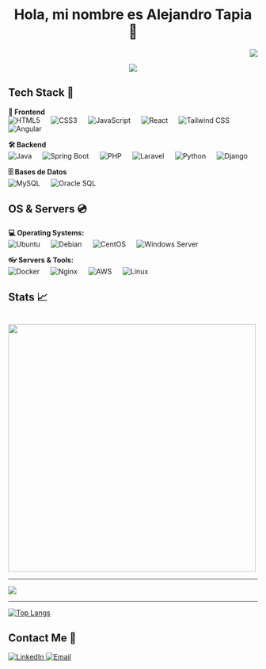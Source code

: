 <!--presentation-->
<h1 align="center">
  <b>Hola, mi nombre es Alejandro Tapia 👋 </b>
</h1>

<!--imagen header-->
<p align="right">
  <img src="https://raw.githubusercontent.com/halfrost/halfrost/master/icons/header_.png">
</p>


<!--animation text-->
<p align="center">
    <img src="https://readme-typing-svg.herokuapp.com/?lines=Full%20Stack-Developer;2%20years%20of%20coding%20experience;&font=Pacifico&center=true&width=650&height=120&color=58a6ff&vCenter=true&size=35" padding-top=50px;>
</p>

<!--tech stack-->
## Tech Stack 🧰
 <p align="left">

  <!-- Frontend -->
  <b>🎨 Frontend</b><br>
    <img alt="HTML5" src="https://img.shields.io/badge/HTML5-E34F26?logo=html5&logoColor=white" /> &emsp;
    <img alt="CSS3" src="https://img.shields.io/badge/CSS3-1572B6?logo=css3&logoColor=white" /> &emsp;
    <img alt="JavaScript" src="https://img.shields.io/badge/JavaScript-F7DF1E?logo=javascript&logoColor=black" /> &emsp;
    <img alt="React" src="https://img.shields.io/badge/React-61DAFB?logo=react&logoColor=black" /> &emsp;
    <img alt="Tailwind CSS" src="https://img.shields.io/badge/Tailwind_CSS-06B6D4?logo=tailwind-css&logoColor=white" /> &emsp;
    <img alt="Angular" src="https://img.shields.io/badge/Angular-DD0031?logo=angular&logoColor=white" />
  
  <!-- Backend -->
  <b>🛠 Backend</b><br>
  <img alt="Java" src="https://img.shields.io/badge/Java-007396?logo=java&logoColor=white" /> &emsp;
  <img alt="Spring Boot" src="https://img.shields.io/badge/Spring_Boot-6DB33F?logo=spring&logoColor=white" /> &emsp;
  <img alt="PHP" src="https://img.shields.io/badge/PHP-777BB4?logo=php&logoColor=white" /> &emsp;
  <img alt="Laravel" src="https://img.shields.io/badge/Laravel-F9531E?logo=laravel&logoColor=white" /> &emsp;
  <img alt="Python" src="https://img.shields.io/badge/Python-3776AB?logo=python&logoColor=white" /> &emsp;
  <img alt="Django" src="https://img.shields.io/badge/Django-092E20?logo=django&logoColor=white" />

  <!-- Bases de Datos -->
  <b>🗄 Bases de Datos</b><br>
  <img alt="MySQL" src="https://img.shields.io/badge/MySQL-4479A1?logo=mysql&logoColor=white" /> &emsp;
  <img alt="Oracle SQL" src="https://img.shields.io/badge/Oracle-F80000?logo=oracle&logoColor=white" />

</p>

<!--OS GESTION-->
## OS & Servers 💿

<p align="left">
  <!-- Sistemas operativos -->
  <b>💻 Operating Systems:</b><br>
  <img alt="Ubuntu" src="https://img.shields.io/badge/Ubuntu-E95420?logo=ubuntu&logoColor=white" /> &emsp;
  <img alt="Debian" src="https://img.shields.io/badge/Debian-A81D33?logo=debian&logoColor=white" /> &emsp;
  <img alt="CentOS" src="https://img.shields.io/badge/CentOS-262577?logo=centos&logoColor=white" /> &emsp;
  <img alt="Windows Server" src="https://img.shields.io/badge/Windows_Server-0078D6?logo=windows&logoColor=white" />

  <!-- Servidores y herramientas -->
  <b>👓 Servers & Tools:</b><br>
  <img alt="Docker" src="https://img.shields.io/badge/Docker-2496ED?logo=docker&logoColor=white" /> &emsp;
  <img alt="Nginx" src="https://img.shields.io/badge/Nginx-009639?logo=nginx&logoColor=white" /> &emsp;
  <img alt="AWS" src="https://img.shields.io/badge/AWS-232F3E?logo=amazon-aws&logoColor=white" /> &emsp;
  <img alt="Linux" src="https://img.shields.io/badge/Linux-FCC624?logo=linux&logoColor=black" />
</p>

<!--STATS-->
## Stats 📈

<br>

<img src = "https://github-readme-streak-stats.herokuapp.com?user=alejandrotapiadev&theme=radical&hide_border=false" width = 500>
<hr>
<img src="https://github-readme-stats.vercel.app/api?username=alejandrotapiadev&show_icons=true&theme=radical&include_all_commits=true" />
<hr>

[![Top Langs](https://github-readme-stats.vercel.app/api/top-langs/?username=alejandrotapiadev&theme=radical)](https://github.com/tanyagupta0201/github-readme-stats)

## Contact Me 📨

<p align="left">

  <!-- LinkedIn -->
  <a href="https://www.linkedin.com/in/alejandro-tapia-caballero" target="_blank">
    <img alt="LinkedIn" src="https://img.shields.io/badge/-LinkedIn-0A66C2?logo=linkedin&logoColor=white&style=for-the-badge" />
  </a>
  <!-- Email -->
  <a href="mailto:tu.email@ejemplo.com">
    <img alt="Email" src="https://img.shields.io/badge/-Email-D14836?logo=gmail&logoColor=white&style=for-the-badge" />
  </a>

</p>

